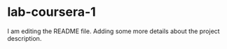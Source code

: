 # lab-coursera-1

I am editing the README file. Adding some more details about the project description.
